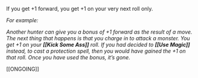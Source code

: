 If you get +1 forward, you get +1 on your very next roll only.

*For example:*

*Another hunter can give you a bonus of +1 forward as the result of a move. The next thing that happens is that you charge in to attack a monster. You get +1 on your **[[Kick Some Ass]]** roll. If you had decided to **[[Use Magic]]** instead, to cast a protection spell, then you would have gained the +1 on that roll. Once you have used the bonus, it’s gone.*

[[ONGOING]]